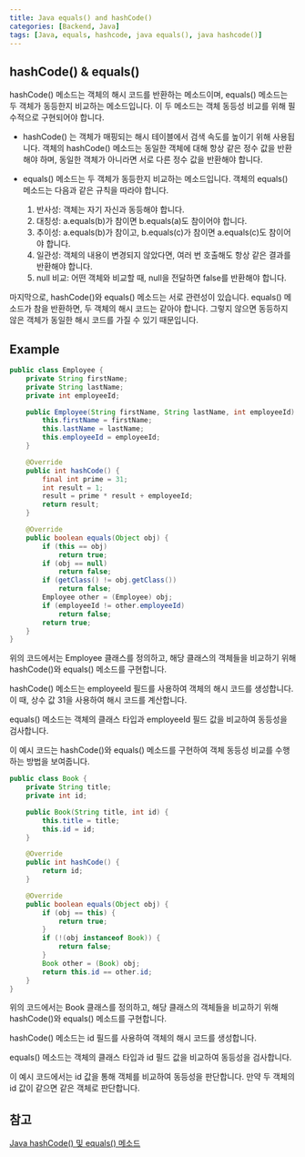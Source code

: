 ```yaml
---
title: Java equals() and hashCode()
categories: [Backend, Java]
tags: [Java, equals, hashcode, java equals(), java hashcode()]
---
```




## **hashCode() & equals()**
hashCode() 메소드는 객체의 해시 코드를 반환하는 메소드이며, equals() 메소드는 두 객체가 동등한지 비교하는 메소드입니다. 이 두 메소드는 객체 동등성 비교를 위해 필수적으로 구현되어야 합니다.

- hashCode() 는 객체가 매핑되는 해시 테이블에서 검색 속도를 높이기 위해 사용됩니다. 객체의 hashCode() 메소드는 동일한 객체에 대해 항상 같은 정수 값을 반환해야 하며, 동일한 객체가 아니라면 서로 다른 정수 값을 반환해야 합니다.

- equals() 메소드는 두 객체가 동등한지 비교하는 메소드입니다. 객체의 equals() 메소드는 다음과 같은 규칙을 따라야 합니다.

  1. 반사성: 객체는 자기 자신과 동등해야 합니다.
  2. 대칭성: a.equals(b)가 참이면 b.equals(a)도 참이어야 합니다.
  3. 추이성: a.equals(b)가 참이고, b.equals(c)가 참이면 a.equals(c)도 참이어야 합니다.
  4. 일관성: 객체의 내용이 변경되지 않았다면, 여러 번 호출해도 항상 같은 결과를 반환해야 합니다.
  5. null 비교: 어떤 객체와 비교할 때, null을 전달하면 false를 반환해야 합니다.

마지막으로, hashCode()와 equals() 메소드는 서로 관련성이 있습니다. equals() 메소드가 참을 반환하면, 두 객체의 해시 코드는 같아야 합니다. 그렇지 않으면 동등하지 않은 객체가 동일한 해시 코드를 가질 수 있기 때문입니다.

## **Example**

```java
public class Employee {
    private String firstName;
    private String lastName;
    private int employeeId;

    public Employee(String firstName, String lastName, int employeeId) {
        this.firstName = firstName;
        this.lastName = lastName;
        this.employeeId = employeeId;
    }

    @Override
    public int hashCode() {
        final int prime = 31;
        int result = 1;
        result = prime * result + employeeId;
        return result;
    }

    @Override
    public boolean equals(Object obj) {
        if (this == obj)
            return true;
        if (obj == null)
            return false;
        if (getClass() != obj.getClass())
            return false;
        Employee other = (Employee) obj;
        if (employeeId != other.employeeId)
            return false;
        return true;
    }
}

```

위의 코드에서는 Employee 클래스를 정의하고, 해당 클래스의 객체들을 비교하기 위해 hashCode()와 equals() 메소드를 구현합니다.

hashCode() 메소드는 employeeId 필드를 사용하여 객체의 해시 코드를 생성합니다. 이 때, 상수 값 31을 사용하여 해시 코드를 계산합니다.

equals() 메소드는 객체의 클래스 타입과 employeeId 필드 값을 비교하여 동등성을 검사합니다.

이 예시 코드는 hashCode()와 equals() 메소드를 구현하여 객체 동등성 비교를 수행하는 방법을 보여줍니다.

```java
public class Book {
    private String title;
    private int id;

    public Book(String title, int id) {
        this.title = title;
        this.id = id;
    }

    @Override
    public int hashCode() {
        return id;
    }

    @Override
    public boolean equals(Object obj) {
        if (obj == this) {
            return true;
        }
        if (!(obj instanceof Book)) {
            return false;
        }
        Book other = (Book) obj;
        return this.id == other.id;
    }
}

```

위의 코드에서는 Book 클래스를 정의하고, 해당 클래스의 객체들을 비교하기 위해 hashCode()와 equals() 메소드를 구현합니다.

hashCode() 메소드는 id 필드를 사용하여 객체의 해시 코드를 생성합니다.

equals() 메소드는 객체의 클래스 타입과 id 필드 값을 비교하여 동등성을 검사합니다.

이 예시 코드에서는 id 값을 통해 객체를 비교하여 동등성을 판단합니다. 만약 두 객체의 id 값이 같으면 같은 객체로 판단합니다.

## 참고
[Java hashCode() 및 equals() 메소드](https://howtodoinjava.com/java/basics/java-hashcode-equals-methods/)

